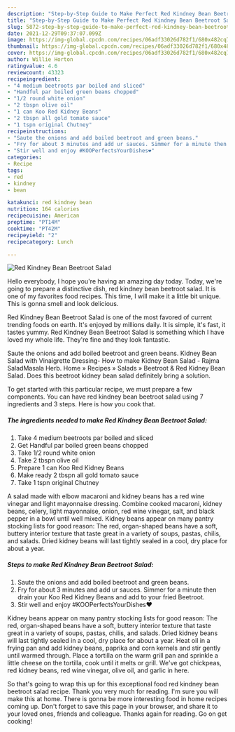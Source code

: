 ```yaml
---
description: "Step-by-Step Guide to Make Perfect Red Kindney Bean Beetroot Salad"
title: "Step-by-Step Guide to Make Perfect Red Kindney Bean Beetroot Salad"
slug: 5872-step-by-step-guide-to-make-perfect-red-kindney-bean-beetroot-salad
date: 2021-12-29T09:37:07.099Z
image: https://img-global.cpcdn.com/recipes/06adf33026d782f1/680x482cq70/red-kindney-bean-beetroot-salad-recipe-main-photo.jpg
thumbnail: https://img-global.cpcdn.com/recipes/06adf33026d782f1/680x482cq70/red-kindney-bean-beetroot-salad-recipe-main-photo.jpg
cover: https://img-global.cpcdn.com/recipes/06adf33026d782f1/680x482cq70/red-kindney-bean-beetroot-salad-recipe-main-photo.jpg
author: Willie Horton
ratingvalue: 4.6
reviewcount: 43323
recipeingredient:
- "4 medium beetroots par boiled and sliced"
- "Handful par boiled green beans chopped"
- "1/2 round white onion"
- "2 tbspn olive oil"
- "1 can Koo Red Kidney Beans"
- "2 tbspn all gold tomato sauce"
- "1 tspn original Chutney"
recipeinstructions:
- "Saute the onions and add boiled beetroot and green beans."
- "Fry for about 3 minutes and add ur sauces. Simmer for a minute then drain your Koo Red Kidney Beans and add to your fried Beetroot."
- "Stir well and enjoy #KOOPerfectsYourDishes❤"
categories:
- Recipe
tags:
- red
- kindney
- bean

katakunci: red kindney bean 
nutrition: 164 calories
recipecuisine: American
preptime: "PT14M"
cooktime: "PT42M"
recipeyield: "2"
recipecategory: Lunch

---
```



![Red Kindney Bean Beetroot Salad](https://img-global.cpcdn.com/recipes/06adf33026d782f1/680x482cq70/red-kindney-bean-beetroot-salad-recipe-main-photo.jpg)

Hello everybody, I hope you're having an amazing day today. Today, we're going to prepare a distinctive dish, red kindney bean beetroot salad. It is one of my favorites food recipes. This time, I will make it a little bit unique. This is gonna smell and look delicious.

Red Kindney Bean Beetroot Salad is one of the most favored of current trending foods on earth. It's enjoyed by millions daily. It is simple, it's fast, it tastes yummy. Red Kindney Bean Beetroot Salad is something which I have loved my whole life. They're fine and they look fantastic.

Saute the onions and add boiled beetroot and green beans. Kidney Bean Salad with Vinaigrette Dressing- How to make Kidney Bean Salad - Rajma SaladMasala Herb. Home » Recipes » Salads » Beetroot &amp; Red Kidney Bean Salad. Does this beetroot kidney bean salad definitely bring a solution.


To get started with this particular recipe, we must prepare a few components. You can have red kindney bean beetroot salad using 7 ingredients and 3 steps. Here is how you cook that.

<!--inarticleads1-->

##### The ingredients needed to make Red Kindney Bean Beetroot Salad:

1. Take 4 medium beetroots par boiled and sliced
1. Get Handful par boiled green beans chopped
1. Take 1/2 round white onion
1. Take 2 tbspn olive oil
1. Prepare 1 can Koo Red Kidney Beans
1. Make ready 2 tbspn all gold tomato sauce
1. Take 1 tspn original Chutney


A salad made with elbow macaroni and kidney beans has a red wine vinegar and light mayonnaise dressing. Combine cooked macaroni, kidney beans, celery, light mayonnaise, onion, red wine vinegar, salt, and black pepper in a bowl until well mixed. Kidney beans appear on many pantry stocking lists for good reason: The red, organ-shaped beans have a soft, buttery interior texture that taste great in a variety of soups, pastas, chilis, and salads. Dried kidney beans will last tightly sealed in a cool, dry place for about a year. 

<!--inarticleads2-->

##### Steps to make Red Kindney Bean Beetroot Salad:

1. Saute the onions and add boiled beetroot and green beans.
1. Fry for about 3 minutes and add ur sauces. Simmer for a minute then drain your Koo Red Kidney Beans and add to your fried Beetroot.
1. Stir well and enjoy #KOOPerfectsYourDishes❤


Kidney beans appear on many pantry stocking lists for good reason: The red, organ-shaped beans have a soft, buttery interior texture that taste great in a variety of soups, pastas, chilis, and salads. Dried kidney beans will last tightly sealed in a cool, dry place for about a year. Heat oil in a frying pan and add kidney beans, paprika and corn kernels and stir gently until warmed through. Place a tortilla on the warm grill pan and sprinkle a little cheese on the tortilla, cook until it melts or grill. We&#39;ve got chickpeas, red kidney beans, red wine vinegar, olive oil, and garlic in here. 

So that's going to wrap this up for this exceptional food red kindney bean beetroot salad recipe. Thank you very much for reading. I'm sure you will make this at home. There is gonna be more interesting food in home recipes coming up. Don't forget to save this page in your browser, and share it to your loved ones, friends and colleague. Thanks again for reading. Go on get cooking!
